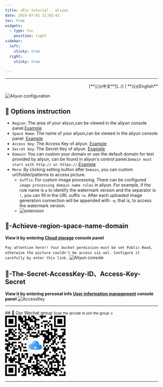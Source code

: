 ```yaml
---
title: uPic tutorial - aliyun
date: 2019-07-01 21:03:43
toc: true
widgets:
  - type: toc
    position: right
sidebar:
  left:
    sticky: true
  right:
    sticky: true

---
```


<hr><!-- i18n --><div align="right">[**🇨🇳中文**](../) | **🇬🇧English**</div><!-- i18n -->

![Aliyun configuration](https://gitee.com/gee1k/oss/raw/master/tutorials/aliyun-host.png)

## 📝 Options instruction

- `Region`: The area of your aliyun,can be viewed in the aliyun console panel.[Example](#🧰-Achieve-region-space-name-domain)
- `Space Name`: The name of your aliyun,can be viewed in the aliyun console panel. [Example](#🧰-Achieve-region-space-name-domain)
- `Access Key`: The Access Key of aliyun. [Example](#🔑-The-Secret-AccessKey-ID、Access-Key-Secret)
- `Secret Key`: The Secret Key of aliyun. [Example](#🔑-The-Secret-AccessKey-ID、Access-Key-Secret)
- `Domain`: You can custom your domain or use the default domain for test provided by aliyun, can be found in aliyun's control panel.`Domain must start with http:// or https://`.[Example](#🧰-Achieve-region-space-name-domain)
- `More`: By clicking setting button after `Domain`, you can custom url/folder/patterns to access picture.
  - `Suffix`: For custom image processing. There can be configured `image processing domain name rules` in aliyun. For example, if the rule name is `w` to identify the watermark version and the separator is `!`, you can fill in the URL suffix `!w`. After each uploaded image generation connection will be appended with `-w`, that is, to access the watermark version.
  - ![extension](https://gitee.com/gee1k/oss/raw/master/tutorials/aliyun-host-extension.png)

## 🧰-Achieve-region-space-name-domain

**View it by entering  [Cloud storage](https://oss.console.aliyun.com/overview) console panel**

`Pay attention here!! Your bucket permission must be set Public Read, otherwise the picture couldn't be access via uel. Configure it carefully by enter this link.`
![Aliyun console](https://gitee.com/gee1k/oss/raw/master/tutorials/aliyun-info.png)



## 🔑-The-Secret-AccessKey-ID、Access-Key-Secret

**View it by entering personal info  [User information management](https://usercenter.console.aliyun.com/#/manage/ak) console panel**
![AccessKey](https://gitee.com/gee1k/oss/raw/master/tutorials/aliyun-ak.png)

<hr>
## 💌 Our Wechat group
  <small>Scan the qrcode to join the group ↓ </small>
​	<img src="https://raw.githubusercontent.com/gee1k/oss/master/personal/geee1k.JPG" height="200" style="height:200px">

<hr>

